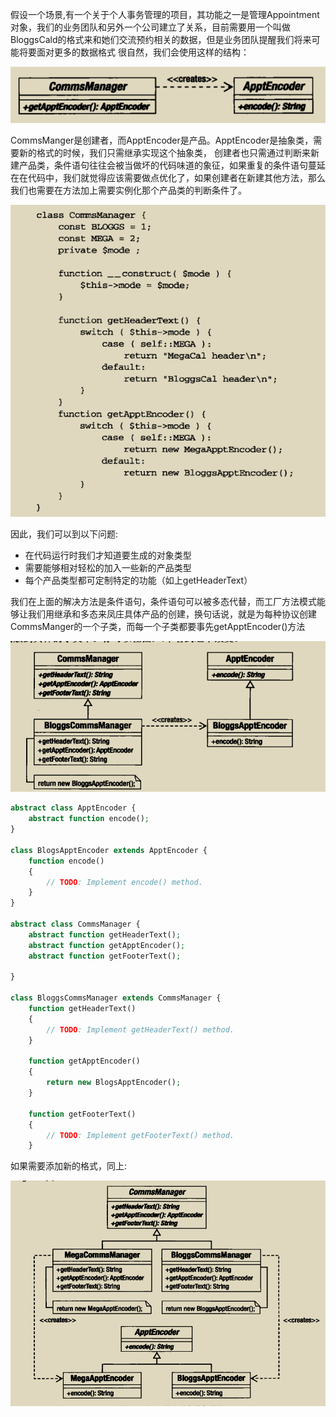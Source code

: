 假设一个场景,有一个关于个人事务管理的项目，其功能之一是管理Appointment对象，我们的业务团队和另外一个公司建立了关系，目前需要用一个叫做BloggsCald的格式来和她们交流预约相关的数据，但是业务团队提醒我们将来可能将要面对更多的数据格式
很自然，我们会使用这样的结构：

![抽象的创建者类和产品类](抽象的创建者类和产品类.png)

CommsManger是创建者，而ApptEncoder是产品。ApptEncoder是抽象类，需要新的格式的时候，我们只需继承实现这个抽象类，
创建者也只需通过判断来新建产品类，条件语句往往会被当做坏的代码味道的象征，如果重复的条件语句蔓延在在代码中，我们就觉得应该需要做点优化了，如果创建者在新建其他方法，那么我们也需要在方法加上需要实例化那个产品类的判断条件了。

![坏代码重复](判断坏代码.png)

因此，我们可以到以下问题:

- 在代码运行时我们才知道要生成的对象类型
- 需要能够相对轻松的加入一些新的产品类型
- 每个产品类型都可定制特定的功能（如上getHeaderText）

我们在上面的解决方法是条件语句，条件语句可以被多态代替，而工厂方法模式能够让我们用继承和多态来凤庄具体产品的创建，换句话说，就是为每种协议创建CommsManger的一个子类，而每一个子类都要事先getApptEncoder()方法

![](工厂方法模式.png)


```php
abstract class ApptEncoder {
    abstract function encode();
}

class BlogsApptEncoder extends ApptEncoder {
    function encode()
    {
        // TODO: Implement encode() method.
    }
}

abstract class CommsManager {
    abstract function getHeaderText();
    abstract function getApptEncoder();
    abstract function getFooterText();

}

class BloggsCommsManager extends CommsManager {
    function getHeaderText()
    {
        // TODO: Implement getHeaderText() method.
    }

    function getApptEncoder()
    {
        return new BlogsApptEncoder();
    }

    function getFooterText()
    {
        // TODO: Implement getFooterText() method.
    }


```

如果需要添加新的格式，同上:

![](工厂方法模式1.png)